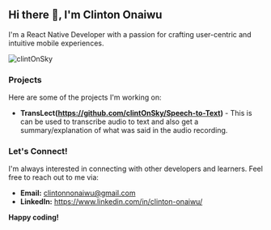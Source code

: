## Hi there 👋, I'm Clinton Onaiwu

I'm a React Native Developer with a passion for crafting user-centric and intuitive mobile experiences.

<img src="https://github-readme-stats.vercel.app/api/top-langs?username=clintOnSky&show_icons=true&locale=en&layout=compact" alt="clintOnSky" />

### Projects

Here are some of the projects I'm working on:

- **TransLect(https://github.com/clintOnSky/Speech-to-Text)** - This is can be used to transcribe audio to text and also get a summary/explanation of what was said in the audio recording.

### Let's Connect!

I'm always interested in connecting with other developers and learners. Feel free to reach out to me via:

- **Email:** clintonnonaiwu@gmail.com
- **LinkedIn:** https://www.linkedin.com/in/clinton-onaiwu/

**Happy coding!**

